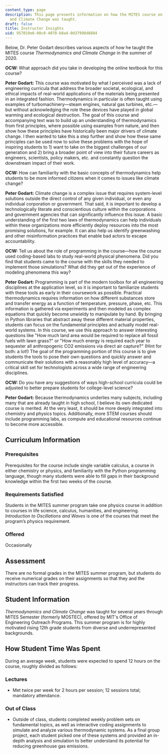 ```yaml
---
content_type: page
description: This page presents information on how the MITES course on Thermodynamics
  and Climate Change was taught.
draft: false
title: Instructor Insights
uid: 957019e6-08c0-4070-b8a4-0d37998d6884
---
```

Below, Dr. Peter Godart describes various aspects of how he taught the MITES course *Thermodynamics and Climate Change* in the summer of 2020.

**OCW:** What approach did you take in developing the online textbook for this course?

**Peter Godart:** This course was motivated by what I perceived was a lack of engineering curricula that address the broader societal, ecological, and ethical impacts of real-world applications of the materials being presented in an integrated fashion. Thermodynamics in particular is often taught using examples of turbomachinery—steam engines, natural gas turbines, etc.—but without acknowledging the role these devices have played in global warming and ecological destruction. The goal of this course and accompanying text was to build up an understanding of thermodynamics from first principles, where possible using examples from nature, and then show how these principles have historically been major drivers of climate change. I then wanted to take this a step further and show how these same principles can be used now to solve these problems with the hope of inspiring students to 1) want to take on the biggest challenges of our generation and 2) bring a broader point of view into their future careers as engineers, scientists, policy makers, etc. and constantly question the downstream impact of their work.

**OCW:** How can familiarity with the basic concepts of thermodynamics help students to be more informed citizens when it comes to issues like climate change?

**Peter Godart:** Climate change is a complex issue that requires system-level solutions outside the direct control of any given individual, or even any individual corporation or government. That said, it is important to develop a technologically literate and conscientious culture within the corporations and government agencies that can significantly influence this issue. A basic understanding of the first two laws of thermodynamics can help individuals within these organizations more efficiently deploy resources into the most promising solutions, for example. It can also help us identify greenwashing and other misinformation practices that enable bad actors to escape accountability.

**OCW:** Tell us about the role of programming in the course—how the course used coding-based labs to study real-world physical phenomena. Did you find that students came to the course with the skills they needed to implement those simulations? What did they get out of the experience of modeling phenomena this way?

**Peter Godart:** Programming is part of the modern toolbox for all engineering disciplines at the application level, so it is important to familiarize students with these tools as early in their coursework as possible. Practical thermodynamics requires information on how different substances store and transfer energy as a function of temperature, pressure, phase, etc. This information is gathered via experiments and then modeled as complex equations that quickly become unwieldy to manipulate by hand. By bringing in Python libraries that abstract away these different material properties, students can focus on the fundamental principles and actually model real-world systems. In this course, we use this approach to answer interesting questions like "How much land area would be required to replace all fossil fuels with lawn grass?" or "How much energy is required each year to sequester all anthropogenic CO2 emissions via direct air capture?" (Hint for both: a lot!) The goal of the programming portion of this course is to give students the tools to pose their own questions and quickly answer and communicate their solutions with a reasonably high level of accuracy—a critical skill set for technologists across a wide range of engineering disciplines.

**OCW:** Do you have any suggestions of ways high-school curricula could be adjusted to better prepare students for college-level science?

**Peter Godart:** Because thermodynamics underlies many subjects, including many that are already taught in high school, I believe its own dedicated course is merited. At the very least, it should be more deeply integrated into chemistry and physics topics. Additionally, more STEM courses should include programming labs, as compute and educational resources continue to become more accessible.

## **Curriculum Information**

### **Prerequisites**

Prerequisites for the course include single variable calculus, a course in either chemistry or physics, and familiarity with the Python programming language, though many students were able to fill gaps in their background knowledge within the first two weeks of the course.

### **Requirements Satisfied**

Students in the MITES summer program take one physics course in addition to courses in life science, calculus, humanities, and engineering. *Introduction to Oscillations and Waves* is one of the courses that meet the program’s physics requirement.

### **Offered**

Occasionally

## **Assessment**

There are no formal grades in the MITES summer program, but students do receive numerical grades on their assignments so that they and the instructors can track their progress. 

## **Student Information**

*Thermodynamics and Climate Change* was taught for several years through MITES Semester (formerly MOSTEC), offered by MIT's Office of Engineering Outreach Programs. This summer program is for highly motivated rising 12th grade students from diverse and underrepresented backgrounds. 

## **How Student Time Was Spent**

During an average week, students were expected to spend 12 hours on the course, roughly divided as follows:

### **Lectures**

- Met twice per week for 2 hours per session; 12 sessions total; mandatory attendance.

### **Out of Class**

- Outside of class, students completed weekly problem sets on fundamental topics, as well as interactive coding assignments to simulate and analyze various thermodynamic systems. As a final group project, each student picked one of these systems and provided an in-depth analysis and simulation to better understand its potential for reducing greenhouse gas emissions.